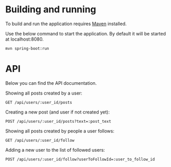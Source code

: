 # Building and running
To build and run the application requires [Maven](https://maven.apache.org/) installed.

Use the below command to start the application. By default it will be started at localhost:8080.
```
mvn spring-boot:run
```

# API
Below you can find the API documentation.

Showing all posts created by a user:
```
GET /api/users/:user_id/posts
```
Creating a new post (and user if not created yet):
```
POST /api/users/:user_id/posts?text=:post_text
```
Showing all posts created by people a user follows:
```
GET /api/users/:user_id/follow
```
Adding a new user to the list of followed users:
```
POST /api/users/:user_id/follow?userToFollowId=:user_to_follow_id
```
